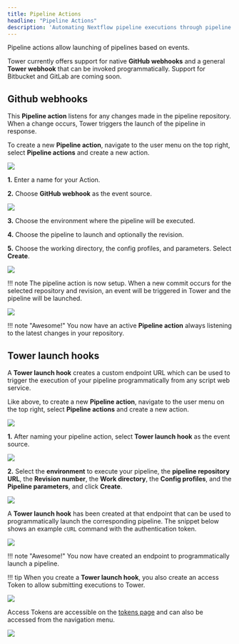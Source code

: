 ```yaml
---
title: Pipeline Actions
headline: "Pipeline Actions"
description: 'Automating Nextflow pipeline executions through pipeline actions and webhooks with Nextflow Tower.'
---
```


Pipeline actions allow launching of pipelines based on events. 

Tower currently offers support for native **GitHub webhooks** and a general **Tower webhook** that can be invoked programmatically. Support for Bitbucket and GitLab are coming soon.

## Github webhooks

This **Pipeline action** listens for any changes made in the pipeline repository. When a change occurs, Tower triggers the launch of the pipeline in response.

To create a new **Pipeline action**, navigate to the user menu on the top right, select **Pipeline actions** and create a new action.

![](_images/actions_new.png)


**1.** Enter a name for your Action.

**2.** Choose **GitHub webhook** as the event source.

![](_images/actions_githook.png)


**3.** Choose the environment where the pipeline will be executed.

**4.** Choose the pipeline to launch and optionally the revision.

**5.** Choose the working directory, the config profiles, and parameters. Select **Create**.

![](_images/actions_params.png)


!!! note
    The pipeline action is now setup. When a new commit occurs for the selected repository and revision, an event will be triggered in Tower and the pipeline will be launched.

![](_images/actions_created.png)


!!! note "Awesome!"
    You now have an active **Pipeline action** always listening to the latest changes in your repository.


## Tower launch hooks

A **Tower launch hook** creates a custom endpoint URL which can be used to trigger the execution of your pipeline programmatically from any script web service.

Like above, to create a new **Pipeline action**, navigate to the user menu on the top right, select **Pipeline actions** and create a new action.

![](_images/actions_new.png)


**1.** After naming your pipeline action, select **Tower launch hook** as the event source.

![](_images/actions_tower_hook.png)


**2.** Select the **environment** to execute your pipeline, the **pipeline repository URL**, the **Revision number**, the **Work directory**, the **Config profiles**, and the **Pipeline parameters**, and click **Create**.

![](_images/actions_tower_hook_params.png)


A **Tower launch hook** has been created at that endpoint that can be used to programmatically launch the corresponding pipeline. The snippet below shows an example `cURL` command with the authentication token.  

![](_images/actions_endpoint.png)


!!! note "Awesome!"
    You now have created an endpoint to programmatically launch a pipeline.


!!! tip
    When you create a **Tower launch hook**, you also create an access Token to allow submitting executions to Tower.

![](_images/actions_new_token.png)


Access Tokens are accessible on the [tokens page](https://tower.nf/tokens) and can also be accessed from the navigation menu.

![](_images/actions_access_tokens.png)

